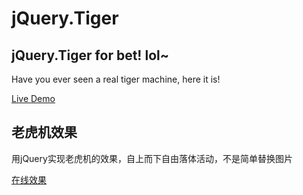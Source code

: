 # jQuery.Tiger
## jQuery.Tiger for bet! lol~   
Have you ever seen a real tiger machine, here it is!   
   
[Live Demo](http://www.iampua.com/pui/tiger.html)


## 老虎机效果   
用jQuery实现老虎机的效果，自上而下自由落体活动，不是简单替换图片   
   
[在线效果](http://www.iampua.com/pui/tiger.html)
